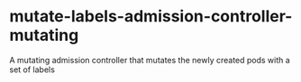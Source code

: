 # mutate-labels-admission-controller-mutating
A mutating admission controller that mutates the newly created pods with a set of labels
